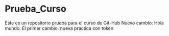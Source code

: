 # Prueba_Curso
Este es un repositorio prueba para el curso de Git-Hub
Nuevo cambio: Hola mundo. El primer cambio. 
nueva practica con token
